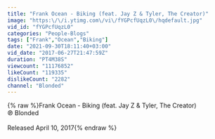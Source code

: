 ```yaml
---
title: "Frank Ocean - Biking (feat. Jay Z & Tyler, The Creator)"
image: "https:\/\/i.ytimg.com\/vi\/fYGPcfUqzL0\/hqdefault.jpg"
vid_id: "fYGPcfUqzL0"
categories: "People-Blogs"
tags: ["Frank","Ocean","Biking"]
date: "2021-09-30T18:11:40+03:00"
vid_date: "2017-06-27T21:47:59Z"
duration: "PT4M38S"
viewcount: "11176852"
likeCount: "119335"
dislikeCount: "2282"
channel: "Blonded"
---
```

{% raw %}Frank Ocean - Biking (feat. Jay Z &amp; Tyler, The Creator)<br />℗ Blonded<br /><br />Released April 10, 2017{% endraw %}
